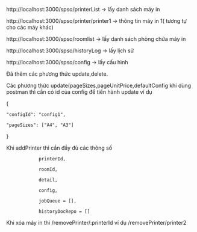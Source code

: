 http://localhost:3000/spso/printerList -> lấy danh sách máy in

http://localhost:3000/spso/printer/printer1 -> thông tin máy in 1( tương tự cho các máy khác) 

http://localhost:3000/spso/roomlist -> lấy danh sách phòng chứa máy in

http://localhost:3000/spso/historyLog -> lấy lịch sử

http://localhost:3000/spso/config -> lấy cấu hình

Đã thêm các phương thức update,delete.

Các phương thức update(pageSizes,pageUnitPrice,defaultConfig khi dùng postman thì cần có id của config để tiến hành update ví dụ

{

    "configId": "config1",
    
    "pageSizes": ["A4", "A3"]
    
}

 Khi addPrinter thì cần đầy đủ các thông số 
 
                printerId,
                
                roomId,
                
                detail,
                
                config,
                
                jobQueue = [],
                
                historyDocRepo = []

Khi xóa máy in thì /removePrinter/:printerId ví dụ /removePrinter/printer2
 
